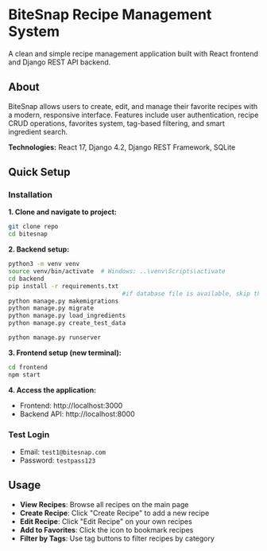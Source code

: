 # BiteSnap Recipe Management System

A clean and simple recipe management application built with React frontend and Django REST API backend.

## About

BiteSnap allows users to create, edit, and manage their favorite recipes with a modern, responsive interface. Features include user authentication, recipe CRUD operations, favorites system, tag-based filtering, and smart ingredient search.

**Technologies:** React 17, Django 4.2, Django REST Framework, SQLite

## Quick Setup


### Installation

**1. Clone and navigate to project:**
```bash
git clone repo
cd bitesnap
```

**2. Backend setup:**
```bash
python3 -m venv venv
source venv/bin/activate  # Windows: ..\venv\Scripts\activate
cd backend
pip install -r requirements.txt
                                #if database file is available, skip the next 4 steps
python manage.py makemigrations
python manage.py migrate
python manage.py load_ingredients
python manage.py create_test_data

python manage.py runserver
```

**3. Frontend setup (new terminal):**
```bash
cd frontend
npm start
```

**4. Access the application:**
- Frontend: http://localhost:3000
- Backend API: http://localhost:8000

### Test Login
- Email: `test1@bitesnap.com`
- Password: `testpass123`

## Usage

- **View Recipes**: Browse all recipes on the main page
- **Create Recipe**: Click "Create Recipe" to add a new recipe
- **Edit Recipe**: Click "Edit Recipe" on your own recipes
- **Add to Favorites**: Click the icon to bookmark recipes
- **Filter by Tags**: Use tag buttons to filter recipes by category
